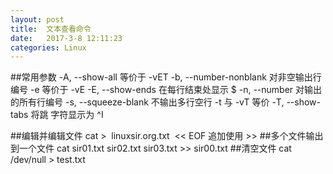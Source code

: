```yaml
---
layout: post
title:  文本查看命令
date:   2017-3-8 12:11:23
categories: Linux
---
```

##常用参数
	-A, --show-all 等价于 -vET
	-b, --number-nonblank 对非空输出行编号
	-e 等价于 -vE
	-E, --show-ends 在每行结束处显示 $
	-n, --number 对输出的所有行编号
	-s, --squeeze-blank 不输出多行空行
	-t 与 -vT 等价
	-T, --show-tabs 将跳 字符显示为 ^I


##编辑并编辑文件
	cat >  linuxsir.org.txt  << EOF
	追加使用 >>
##多个文件输出到一个文件
	cat sir01.txt sir02.txt sir03.txt >> sir00.txt
##清空文件
	cat /dev/null > test.txt
